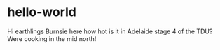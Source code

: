 # hello-world
Hi earthlings
Burnsie here how hot is it in Adelaide stage 4 of the TDU?
Were cooking in the mid north!
